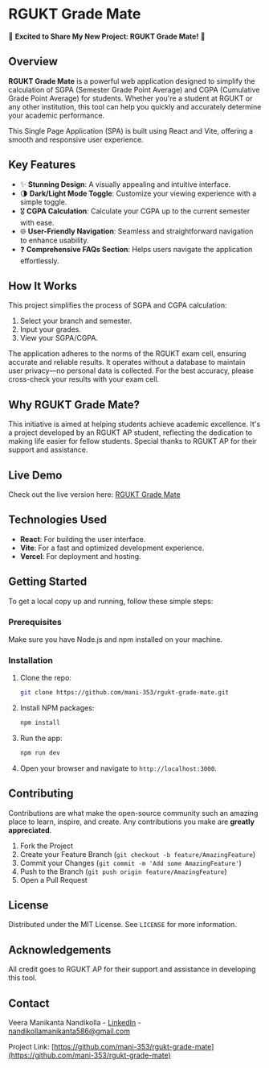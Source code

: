 # RGUKT Grade Mate

🚀 **Excited to Share My New Project: RGUKT Grade Mate!** 🎉

## Overview

**RGUKT Grade Mate** is a powerful web application designed to simplify the calculation of SGPA (Semester Grade Point Average) and CGPA (Cumulative Grade Point Average) for students. Whether you're a student at RGUKT or any other institution, this tool can help you quickly and accurately determine your academic performance.

This Single Page Application (SPA) is built using React and Vite, offering a smooth and responsive user experience.

## Key Features

- ✨ **Stunning Design**: A visually appealing and intuitive interface.
- 🌗 **Dark/Light Mode Toggle**: Customize your viewing experience with a simple toggle.
- 🎖️ **CGPA Calculation**: Calculate your CGPA up to the current semester with ease.
- 🌐 **User-Friendly Navigation**: Seamless and straightforward navigation to enhance usability.
- ❓ **Comprehensive FAQs Section**: Helps users navigate the application effortlessly.

## How It Works

This project simplifies the process of SGPA and CGPA calculation:
1. Select your branch and semester.
2. Input your grades.
3. View your SGPA/CGPA.

The application adheres to the norms of the RGUKT exam cell, ensuring accurate and reliable results. It operates without a database to maintain user privacy—no personal data is collected. For the best accuracy, please cross-check your results with your exam cell.

## Why RGUKT Grade Mate?

This initiative is aimed at helping students achieve academic excellence. It's a project developed by an RGUKT AP student, reflecting the dedication to making life easier for fellow students. Special thanks to RGUKT AP for their support and assistance.

## Live Demo

Check out the live version here: [RGUKT Grade Mate](https://rgukt-grade-mate.vercel.app/)

## Technologies Used

- **React**: For building the user interface.
- **Vite**: For a fast and optimized development experience.
- **Vercel**: For deployment and hosting.

## Getting Started

To get a local copy up and running, follow these simple steps:

### Prerequisites

Make sure you have Node.js and npm installed on your machine.

### Installation

1. Clone the repo:
    ```sh
    git clone https://github.com/mani-353/rgukt-grade-mate.git
    ```
2. Install NPM packages:
    ```sh
    npm install
    ```
3. Run the app:
    ```sh
    npm run dev
    ```
4. Open your browser and navigate to `http://localhost:3000`.

## Contributing

Contributions are what make the open-source community such an amazing place to learn, inspire, and create. Any contributions you make are **greatly appreciated**.

1. Fork the Project
2. Create your Feature Branch (`git checkout -b feature/AmazingFeature`)
3. Commit your Changes (`git commit -m 'Add some AmazingFeature'`)
4. Push to the Branch (`git push origin feature/AmazingFeature`)
5. Open a Pull Request

## License

Distributed under the MIT License. See `LICENSE` for more information.

## Acknowledgements

All credit goes to RGUKT AP for their support and assistance in developing this tool.

## Contact

Veera Manikanta Nandikolla - [LinkedIn](www.linkedin.com/in/veera-manikanta-nandikolla-0b0ba0255) - nandikollamanikanta586@gmail.com

Project Link: [https://github.com/mani-353/rgukt-grade-mate](https://github.com/mani-353/rgukt-grade-mate)
